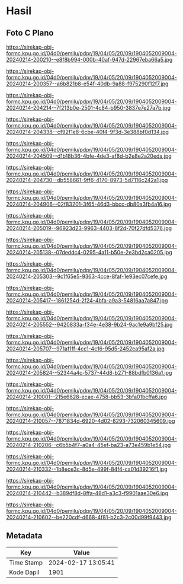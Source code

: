 # Hasil

## Foto C Plano

https://sirekap-obj-formc.kpu.go.id/04d0/pemilu/pdpr/19/04/05/20/09/1904052009004-20240214-200210--e8f8b994-000b-40af-947d-22967eba66a5.jpg

https://sirekap-obj-formc.kpu.go.id/04d0/pemilu/pdpr/19/04/05/20/09/1904052009004-20240214-200357--a6b821b8-e54f-40db-9a88-f975290f12f7.jpg

https://sirekap-obj-formc.kpu.go.id/04d0/pemilu/pdpr/19/04/05/20/09/1904052009004-20240214-204214--7f213b0e-2501-4c84-b950-3837e7e27a7b.jpg

https://sirekap-obj-formc.kpu.go.id/04d0/pemilu/pdpr/19/04/05/20/09/1904052009004-20240214-204338--cf92f1e8-6cbe-40f4-9f3d-3e388bf0d134.jpg

https://sirekap-obj-formc.kpu.go.id/04d0/pemilu/pdpr/19/04/05/20/09/1904052009004-20240214-204509--d1b18b36-4bfe-4de3-af8d-b2e8e2a20eda.jpg

https://sirekap-obj-formc.kpu.go.id/04d0/pemilu/pdpr/19/04/05/20/09/1904052009004-20240214-204730--db558661-9ff6-4170-8973-5d7116c242a1.jpg

https://sirekap-obj-formc.kpu.go.id/04d0/pemilu/pdpr/19/04/05/20/09/1904052009004-20240214-204906--02f83201-3f65-46d3-bbcc-db80a3fb4a16.jpg

https://sirekap-obj-formc.kpu.go.id/04d0/pemilu/pdpr/19/04/05/20/09/1904052009004-20240214-205019--96923d23-9963-4403-8f2d-70f27dfd5376.jpg

https://sirekap-obj-formc.kpu.go.id/04d0/pemilu/pdpr/19/04/05/20/09/1904052009004-20240214-205138--07deddc4-0295-4a11-b50e-2e3bd2ca0205.jpg

https://sirekap-obj-formc.kpu.go.id/04d0/pemilu/pdpr/19/04/05/20/09/1904052009004-20240214-205303--9c1f65e5-9363-4cce-8faf-1e93ec07cefe.jpg

https://sirekap-obj-formc.kpu.go.id/04d0/pemilu/pdpr/19/04/05/20/09/1904052009004-20240214-205417--1861254d-2f24-4bfa-a9a3-54816aa7a847.jpg

https://sirekap-obj-formc.kpu.go.id/04d0/pemilu/pdpr/19/04/05/20/09/1904052009004-20240214-205552--9420833a-f34e-4e38-9b24-9ac1e9a9bf25.jpg

https://sirekap-obj-formc.kpu.go.id/04d0/pemilu/pdpr/19/04/05/20/09/1904052009004-20240214-205707--971af1ff-4cc1-4c16-95d5-2452ea95af2a.jpg

https://sirekap-obj-formc.kpu.go.id/04d0/pemilu/pdpr/19/04/05/20/09/1904052009004-20240214-205824--52344a4c-5737-44d8-b271-88bdfb0136a1.jpg

https://sirekap-obj-formc.kpu.go.id/04d0/pemilu/pdpr/19/04/05/20/09/1904052009004-20240214-210001--215e6628-ecae-4758-bb53-3bfa01bcffa6.jpg

https://sirekap-obj-formc.kpu.go.id/04d0/pemilu/pdpr/19/04/05/20/09/1904052009004-20240214-210057--7871834d-6920-4d02-8293-732060345609.jpg

https://sirekap-obj-formc.kpu.go.id/04d0/pemilu/pdpr/19/04/05/20/09/1904052009004-20240214-210206--c6b5b4f7-a0a4-45ef-ba23-a73e459b1e54.jpg

https://sirekap-obj-formc.kpu.go.id/04d0/pemilu/pdpr/19/04/05/20/09/1904052009004-20240214-210332--1b8ece3c-8d5e-499f-84f4-ca01d39216f1.jpg

https://sirekap-obj-formc.kpu.go.id/04d0/pemilu/pdpr/19/04/05/20/09/1904052009004-20240214-210442--b389df8d-8ffa-48d1-a3c3-f9901aae30e6.jpg

https://sirekap-obj-formc.kpu.go.id/04d0/pemilu/pdpr/19/04/05/20/09/1904052009004-20240214-210602--be220cdf-d668-4f81-b2c3-2c00d99f9443.jpg


## Metadata

| Key        | Value               |
| ---------- | ------------------- |
| Time Stamp | 2024-02-17 13:05:41 |
| Kode Dapil | 1901                |



